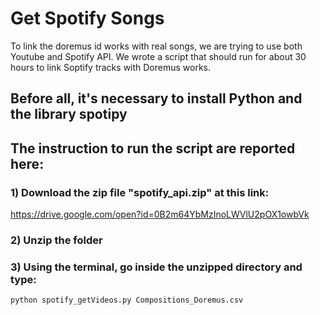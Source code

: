 # Get Spotify Songs
To link the doremus id works with real songs, we are trying to use both Youtube and Spotify API.
We wrote a script that should run for about 30 hours to link Soptify tracks with Doremus works.

## Before all, it's necessary to install Python and the library spotipy



## The instruction to run the script are reported here:
### 1) Download the zip file "spotify_api.zip" at this link:
https://drive.google.com/open?id=0B2m64YbMzInoLWVlU2pOX1owbVk
### 2) Unzip the folder
### 3) Using the terminal, go inside the unzipped directory and type:

```
python spotify_getVideos.py Compositions_Doremus.csv
```
